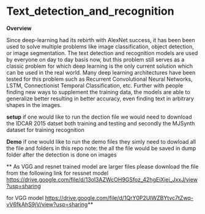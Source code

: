 # Text_detection_and_recognition
**Overview**

Since deep-learning had its rebirth with AlexNet success, it has been been used
to solve multiple problems like image classification, object detection, or image
segmentation. The text detection and recognition models are used by everyone on
day to day basis now, but this problem still serves as a classic problem for which
deep learning is the only current solution which can be used in the real world. Many
deep learning architectures have been tested for this problem such as Recurrent
Convolutional Neural Networks, LSTM, Connectionist Temporal Classification,
etc. Further with people finding new ways to supplement the training data, the
models are able to generalize better resulting in better accuracy, even finding text
in arbitrary shapes in the images.

**setup**
if one would like to run the dection file we would need to download the IDCAR 2015 datset both training and testing and secondly the MJSynth dataset for training recognition

**Demo**
if one would like to run the demo files they simly need to dowload all the file and folders in this repo
note: the all the file would be saved in dump folder after the detection is done on images

**
As VGG and resnet trained model are larger files please download the file from the following link 
for ressnet model
https://drive.google.com/file/d/13ol3AZWcOH9GSfoz_42hgEiXiei_JxxJ/view?usp=sharing

for VGG model
https://drive.google.com/file/d/1QrY0P2UlWZBYtvc7tZwq-vV6fkAhS9jV/view?usp=sharing**
